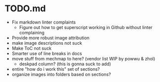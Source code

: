 # TODO.md

- Fix markdown linter complaints
  - Figure out how to get superscript working in Github without linter complaining
- Provide more robust image attribution
- make image descriptions not suck
- Make ToC not suck
- Smarter use of line breaks in docs
- move stuff from mechmap to here? (vendor list WIP by powwu & zhol)
  - deskpad column? (this is gonna suck to add)
- entire "how do i work this" set of sections?
- organize images into folders based on sections?
